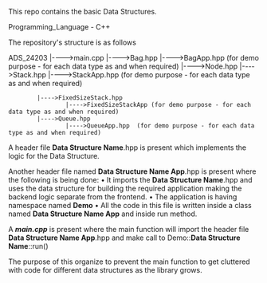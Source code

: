 This repo contains the basic Data Structures.

Programming_Language - C++


The repository's structure is as follows

ADS_24203
    |---->main.cpp
            |---->Bag.hpp
                    |---->BagApp.hpp   (for demo purpose - for each data type as and when required)
            |---->Node.hpp
            |---->Stack.hpp
                    |---->StackApp.hpp (for demo purpose - for each data type as and when required)
        
            |---->FixedSizeStack.hpp 
                    |---->FixedSizeStackApp (for demo purpose - for each data type as and when required)
            |---->Queue.hpp
                    |---->QueueApp.hpp  (for demo purpose - for each data type as and when required)


A header file **Data Structure Name**.hpp is present which implements the logic for the Data Structure.

Another header file named **Data Structure Name App**.hpp is present where the following is being done:
        • It imports the **Data Structure Name**.hpp and uses the data structure for building the required application making the backend logic separate from the frontend.
        • The application is having namespace named **Demo**
        • All the code in this file is written inside a class named **Data Structure Name App** and inside run method.
        
A ***main.cpp*** is present where the main function will import the header file **Data Structure Name App**.hpp and make call to Demo::**Data Structure Name**::run()


The purpose of this organize to prevent the main function to get cluttered with code for different data structures as the library grows.
